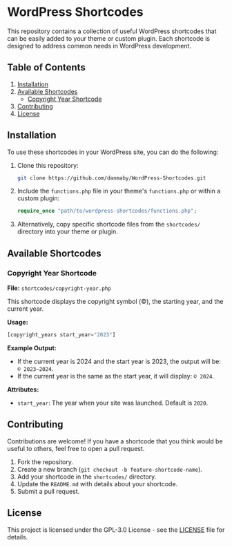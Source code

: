 # WordPress Shortcodes

This repository contains a collection of useful WordPress shortcodes that can be easily added to your theme or custom plugin. Each shortcode is designed to address common needs in WordPress development.

## Table of Contents

1. [Installation](#installation)
2. [Available Shortcodes](#available-shortcodes)
   - [Copyright Year Shortcode](#copyright-year-shortcode)
3. [Contributing](#contributing)
4. [License](#license)

## Installation

To use these shortcodes in your WordPress site, you can do the following:

1. Clone this repository:

   ```bash
   git clone https://github.com/danmaby/WordPress-Shortcodes.git
   ```

2. Include the `functions.php` file in your theme's `functions.php` or within a custom plugin:

   ```php
   require_once "path/to/wordpress-shortcodes/functions.php";
   ```

3. Alternatively, copy specific shortcode files from the `shortcodes/` directory into your theme or plugin.

## Available Shortcodes

### Copyright Year Shortcode

**File:** `shortcodes/copyright-year.php`

This shortcode displays the copyright symbol (©), the starting year, and the current year.

**Usage:**

```php
[copyright_years start_year="2023"]
```

**Example Output:**

- If the current year is 2024 and the start year is 2023, the output will be: `© 2023–2024`.
- If the current year is the same as the start year, it will display: `© 2024`.

**Attributes:**

- `start_year`: The year when your site was launched. Default is `2020`.

## Contributing

Contributions are welcome! If you have a shortcode that you think would be useful to others, feel free to open a pull request.

1. Fork the repository.
2. Create a new branch (`git checkout -b feature-shortcode-name`).
3. Add your shortcode in the `shortcodes/` directory.
4. Update the `README.md` with details about your shortcode.
5. Submit a pull request.

## License

This project is licensed under the GPL-3.0 License - see the [LICENSE](LICENSE) file for details.
